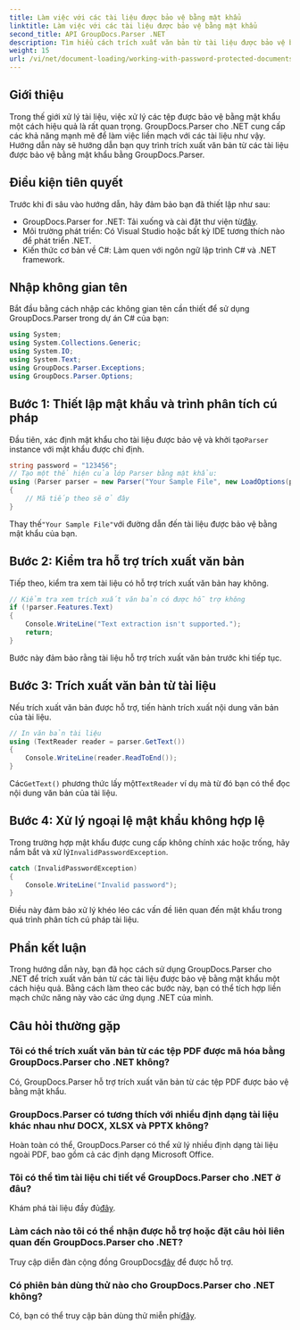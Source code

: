 ```yaml
---
title: Làm việc với các tài liệu được bảo vệ bằng mật khẩu
linktitle: Làm việc với các tài liệu được bảo vệ bằng mật khẩu
second_title: API GroupDocs.Parser .NET
description: Tìm hiểu cách trích xuất văn bản từ tài liệu được bảo vệ bằng mật khẩu bằng GroupDocs.Parser cho .NET. Nâng cao khả năng xử lý tài liệu của bạn.
weight: 15
url: /vi/net/document-loading/working-with-password-protected-documents/
---
```

## Giới thiệu
Trong thế giới xử lý tài liệu, việc xử lý các tệp được bảo vệ bằng mật khẩu một cách hiệu quả là rất quan trọng. GroupDocs.Parser cho .NET cung cấp các khả năng mạnh mẽ để làm việc liền mạch với các tài liệu như vậy. Hướng dẫn này sẽ hướng dẫn bạn quy trình trích xuất văn bản từ các tài liệu được bảo vệ bằng mật khẩu bằng GroupDocs.Parser.
## Điều kiện tiên quyết
Trước khi đi sâu vào hướng dẫn, hãy đảm bảo bạn đã thiết lập như sau:
-  GroupDocs.Parser for .NET: Tải xuống và cài đặt thư viện từ[đây](https://releases.groupdocs.com/parser/net/).
- Môi trường phát triển: Có Visual Studio hoặc bất kỳ IDE tương thích nào để phát triển .NET.
- Kiến thức cơ bản về C#: Làm quen với ngôn ngữ lập trình C# và .NET framework.

## Nhập không gian tên
Bắt đầu bằng cách nhập các không gian tên cần thiết để sử dụng GroupDocs.Parser trong dự án C# của bạn:
```csharp
using System;
using System.Collections.Generic;
using System.IO;
using System.Text;
using GroupDocs.Parser.Exceptions;
using GroupDocs.Parser.Options;
```

## Bước 1: Thiết lập mật khẩu và trình phân tích cú pháp
 Đầu tiên, xác định mật khẩu cho tài liệu được bảo vệ và khởi tạo`Parser` instance với mật khẩu được chỉ định.
```csharp
string password = "123456";
// Tạo một thể hiện của lớp Parser bằng mật khẩu:
using (Parser parser = new Parser("Your Sample File", new LoadOptions(password)))
{
    // Mã tiếp theo sẽ ở đây
}
```
 Thay thế`"Your Sample File"`với đường dẫn đến tài liệu được bảo vệ bằng mật khẩu của bạn.
## Bước 2: Kiểm tra hỗ trợ trích xuất văn bản
Tiếp theo, kiểm tra xem tài liệu có hỗ trợ trích xuất văn bản hay không.
```csharp
// Kiểm tra xem trích xuất văn bản có được hỗ trợ không
if (!parser.Features.Text)
{
    Console.WriteLine("Text extraction isn't supported.");
    return;
}
```
Bước này đảm bảo rằng tài liệu hỗ trợ trích xuất văn bản trước khi tiếp tục.
## Bước 3: Trích xuất văn bản từ tài liệu
Nếu trích xuất văn bản được hỗ trợ, tiến hành trích xuất nội dung văn bản của tài liệu.
```csharp
// In văn bản tài liệu
using (TextReader reader = parser.GetText())
{
    Console.WriteLine(reader.ReadToEnd());
}
```
 Các`GetText()` phương thức lấy một`TextReader` ví dụ mà từ đó bạn có thể đọc nội dung văn bản của tài liệu.
## Bước 4: Xử lý ngoại lệ mật khẩu không hợp lệ
 Trong trường hợp mật khẩu được cung cấp không chính xác hoặc trống, hãy nắm bắt và xử lý`InvalidPasswordException`.
```csharp
catch (InvalidPasswordException)
{
    Console.WriteLine("Invalid password");
}
```
Điều này đảm bảo xử lý khéo léo các vấn đề liên quan đến mật khẩu trong quá trình phân tích cú pháp tài liệu.

## Phần kết luận
Trong hướng dẫn này, bạn đã học cách sử dụng GroupDocs.Parser cho .NET để trích xuất văn bản từ các tài liệu được bảo vệ bằng mật khẩu một cách hiệu quả. Bằng cách làm theo các bước này, bạn có thể tích hợp liền mạch chức năng này vào các ứng dụng .NET của mình.

## Câu hỏi thường gặp
### Tôi có thể trích xuất văn bản từ các tệp PDF được mã hóa bằng GroupDocs.Parser cho .NET không?
Có, GroupDocs.Parser hỗ trợ trích xuất văn bản từ các tệp PDF được bảo vệ bằng mật khẩu.
### GroupDocs.Parser có tương thích với nhiều định dạng tài liệu khác nhau như DOCX, XLSX và PPTX không?
Hoàn toàn có thể, GroupDocs.Parser có thể xử lý nhiều định dạng tài liệu ngoài PDF, bao gồm cả các định dạng Microsoft Office.
### Tôi có thể tìm tài liệu chi tiết về GroupDocs.Parser cho .NET ở đâu?
 Khám phá tài liệu đầy đủ[đây](https://tutorials.groupdocs.com/parser/net/).
### Làm cách nào tôi có thể nhận được hỗ trợ hoặc đặt câu hỏi liên quan đến GroupDocs.Parser cho .NET?
 Truy cập diễn đàn cộng đồng GroupDocs[đây](https://forum.groupdocs.com/c/parser/17) để được hỗ trợ.
### Có phiên bản dùng thử nào cho GroupDocs.Parser cho .NET không?
 Có, bạn có thể truy cập bản dùng thử miễn phí[đây](https://releases.groupdocs.com/).